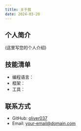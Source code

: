 ```yaml
---
title: 关于我
date: 2024-03-20
---
```


## 个人简介
(这里写您的个人介绍)

## 技能清单
- 编程语言：
- 框架：
- 工具：

## 联系方式
- GitHub: [oliver037](https://github.com/oliver037)
- Email: your-email@domain.com 